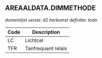 ## AREAALDATA.DIMMETHODE

*domeinlijst versie: d2* *herkomst definitie: todo*

 |Code |Description	|
|	---	|	---	|
| LC | Lichtcel |
| TFR | Tanfrequent relais |
